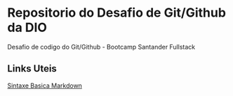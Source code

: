 # Repositorio do Desafio de Git/Github da DIO

Desafio de codigo do Git/Github - Bootcamp Santander Fullstack

## Links Uteis
[Sintaxe Basica Markdown](https://www.markdownguide.org/basic-syntax/)

